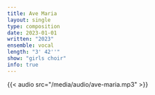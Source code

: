 ```yaml
---
title: Ave Maria
layout: single
type: composition
date: 2023-01-01
written: "2023"
ensemble: vocal
length: "3' 42''"
show: "girls choir"
info: true
---
```


{{< audio src="/media/audio/ave-maria.mp3" >}}
